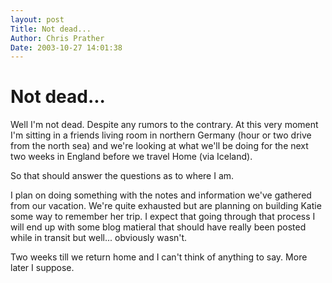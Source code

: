```yaml
---
layout: post
Title: Not dead...  
Author: Chris Prather
Date: 2003-10-27 14:01:38
---
```


# Not dead...
Well I'm not dead. Despite any rumors to the contrary. At this very moment I'm sitting in a friends living room in northern Germany (hour or two drive from the north sea) and we're looking at what we'll be doing for the next two weeks in England before we travel Home (via Iceland).

So that should answer the questions as to where I am. 

I plan on doing something with the notes and information we've gathered from our vacation. We're quite exhausted but are planning on building Katie some way to remember her trip. I expect that going through that process I will end up with some blog matieral that should have really been posted while in transit but well... obviously wasn't.

Two weeks till we return home and I can't think of anything to say.
More later I suppose.

